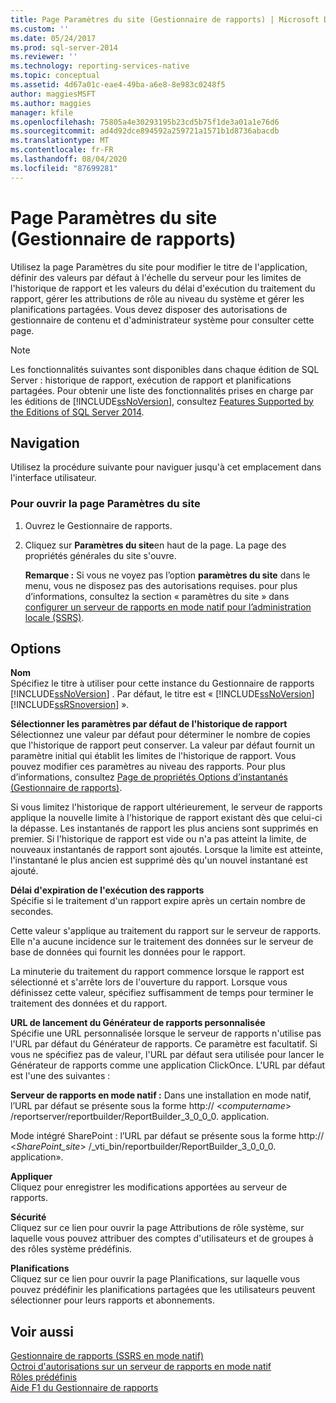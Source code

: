 ```yaml
---
title: Page Paramètres du site (Gestionnaire de rapports) | Microsoft Docs
ms.custom: ''
ms.date: 05/24/2017
ms.prod: sql-server-2014
ms.reviewer: ''
ms.technology: reporting-services-native
ms.topic: conceptual
ms.assetid: 4d67a01c-eae4-49ba-a6e8-8e983c0248f5
author: maggiesMSFT
ms.author: maggies
manager: kfile
ms.openlocfilehash: 75805a4e30293195b23cd5b75f1de3a01a1e76d6
ms.sourcegitcommit: ad4d92dce894592a259721a1571b1d8736abacdb
ms.translationtype: MT
ms.contentlocale: fr-FR
ms.lasthandoff: 08/04/2020
ms.locfileid: "87699281"
---
```

# <a name="site-settings-page-report-manager"></a>Page Paramètres du site (Gestionnaire de rapports)
  Utilisez la page Paramètres du site pour modifier le titre de l'application, définir des valeurs par défaut à l'échelle du serveur pour les limites de l'historique de rapport et les valeurs du délai d'exécution du traitement du rapport, gérer les attributions de rôle au niveau du système et gérer les planifications partagées. Vous devez disposer des autorisations de gestionnaire de contenu et d'administrateur système pour consulter cette page.  
  
> [!NOTE]  
>  Les fonctionnalités suivantes sont disponibles dans chaque édition de SQL Server : historique de rapport, exécution de rapport et planifications partagées. Pour obtenir une liste des fonctionnalités prises en charge par les éditions de [!INCLUDE[ssNoVersion](../includes/ssnoversion-md.md)], consultez [Features Supported by the Editions of SQL Server 2014](../../2014/getting-started/features-supported-by-the-editions-of-sql-server-2014.md).  
  
## <a name="navigation"></a>Navigation  
 Utilisez la procédure suivante pour naviguer jusqu'à cet emplacement dans l'interface utilisateur.  
  
### <a name="to-open-the-site-settings-page"></a>Pour ouvrir la page Paramètres du site  
  
1.  Ouvrez le Gestionnaire de rapports.  
  
2.  Cliquez sur **Paramètres du site**en haut de la page. La page des propriétés générales du site s'ouvre.  
  
     **Remarque :** Si vous ne voyez pas l’option **paramètres du site** dans le menu, vous ne disposez pas des autorisations requises. pour plus d’informations, consultez la section « paramètres du site » dans [configurer un serveur de rapports en mode natif pour l’administration locale &#40;SSRS&#41;](report-server/configure-a-native-mode-report-server-for-local-administration-ssrs.md).  
  
## <a name="options"></a>Options  
 **Nom**  
 Spécifiez le titre à utiliser pour cette instance du Gestionnaire de rapports [!INCLUDE[ssNoVersion](../includes/ssnoversion-md.md)] . Par défaut, le titre est « [!INCLUDE[ssNoVersion](../includes/ssnoversion-md.md)] [!INCLUDE[ssRSnoversion](../includes/ssrsnoversion-md.md)] ».  
  
 **Sélectionner les paramètres par défaut de l'historique de rapport**  
 Sélectionnez une valeur par défaut pour déterminer le nombre de copies que l'historique de rapport peut conserver. La valeur par défaut fournit un paramètre initial qui établit les limites de l'historique de rapport. Vous pouvez modifier ces paramètres au niveau des rapports. Pour plus d’informations, consultez [Page de propriétés Options d’instantanés &#40;Gestionnaire de rapports&#41;](../../2014/reporting-services/snapshot-options-properties-page-report-manager.md).  
  
 Si vous limitez l'historique de rapport ultérieurement, le serveur de rapports applique la nouvelle limite à l'historique de rapport existant dès que celui-ci la dépasse. Les instantanés de rapport les plus anciens sont supprimés en premier. Si l'historique de rapport est vide ou n'a pas atteint la limite, de nouveaux instantanés de rapport sont ajoutés. Lorsque la limite est atteinte, l'instantané le plus ancien est supprimé dès qu'un nouvel instantané est ajouté.  
  
 **Délai d'expiration de l'exécution des rapports**  
 Spécifie si le traitement d'un rapport expire après un certain nombre de secondes.  
  
 Cette valeur s'applique au traitement du rapport sur le serveur de rapports. Elle n'a aucune incidence sur le traitement des données sur le serveur de base de données qui fournit les données pour le rapport.  
  
 La minuterie du traitement du rapport commence lorsque le rapport est sélectionné et s'arrête lors de l'ouverture du rapport. Lorsque vous définissez cette valeur, spécifiez suffisamment de temps pour terminer le traitement des données et du rapport.  
  
 **URL de lancement du Générateur de rapports personnalisée**  
 Spécifie une URL personnalisée lorsque le serveur de rapports n'utilise pas l'URL par défaut du Générateur de rapports. Ce paramètre est facultatif. Si vous ne spécifiez pas de valeur, l'URL par défaut sera utilisée pour lancer le Générateur de rapports comme une application ClickOnce. L'URL par défaut est l'une des suivantes :  
  
 **Serveur de rapports en mode natif :** Dans une installation en mode natif, l’URL par défaut se présente sous la forme http:// \<*computername*> /reportserver/reportbuilder/ReportBuilder_3_0_0_0. application.  
  
 Mode intégré SharePoint : l’URL par défaut se présente sous la forme http:// \<*SharePoint_site*> /_vti_bin/reportbuilder/ReportBuilder_3_0_0_0. application».  
  
 **Appliquer**  
 Cliquez pour enregistrer les modifications apportées au serveur de rapports.  
  
 **Sécurité**  
 Cliquez sur ce lien pour ouvrir la page Attributions de rôle système, sur laquelle vous pouvez attribuer des comptes d'utilisateurs et de groupes à des rôles système prédéfinis.  
  
 **Planifications**  
 Cliquez sur ce lien pour ouvrir la page Planifications, sur laquelle vous pouvez prédéfinir les planifications partagées que les utilisateurs peuvent sélectionner pour leurs rapports et abonnements.  
  
## <a name="see-also"></a>Voir aussi  
 [Gestionnaire de rapports &#40;SSRS en mode natif&#41;](../../2014/reporting-services/report-manager-ssrs-native-mode.md)   
 [Octroi d'autorisations sur un serveur de rapports en mode natif](security/granting-permissions-on-a-native-mode-report-server.md)   
 [Rôles prédéfinis](security/role-definitions-predefined-roles.md)   
 [Aide F1 du Gestionnaire de rapports](../../2014/reporting-services/report-manager-f1-help.md)  
  
  
